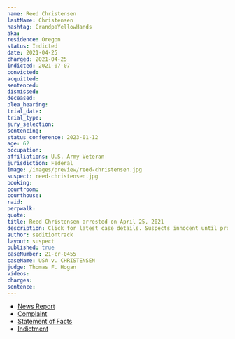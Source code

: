 ```yaml
---
name: Reed Christensen
lastName: Christensen
hashtag: GrandpaYellowHands
aka:
residence: Oregon
status: Indicted
date: 2021-04-25
charged: 2021-04-25
indicted: 2021-07-07
convicted:
acquitted:
sentenced:
dismissed:
deceased:
plea_hearing:
trial_date:
trial_type:
jury_selection:
sentencing:
status_conference: 2023-01-12
age: 62
occupation:
affiliations: U.S. Army Veteran
jurisdiction: Federal
image: /images/preview/reed-christensen.jpg
suspect: reed-christensen.jpg
booking:
courtroom:
courthouse:
raid:
perpwalk:
quote:
title: Reed Christensen arrested on April 25, 2021
description: Click for latest case details. Suspects innocent until proven guilty.
author: seditiontrack
layout: suspect
published: true
caseNumber: 21-cr-0455
caseName: USA v. CHRISTENSEN
judge: Thomas F. Hogan
videos:
charges:
sentence:
---
```

- [News Report](https://www.oregonlive.com/crime/2021/04/feds-arrest-62-year-old-hillsboro-man-accused-of-assaulting-officer-outside-us-capitol-on-jan-6.html)
- [Complaint](https://www.justice.gov/usao-dc/press-release/file/1389616/download)
- [Statement of Facts](https://www.justice.gov/usao-dc/case-multi-defendant/file/1389826/download)
- [Indictment](https://www.justice.gov/usao-dc/case-multi-defendant/file/1416981/download)
